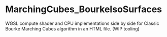 # MarchingCubes_BourkeIsoSurfaces
WGSL compute shader and CPU implementations side by side for Classic Bourke Marching Cubes algorithm in an HTML file.  (WIP tooling)
